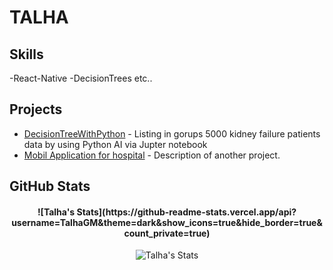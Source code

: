 #  TALHA 
## Skills 
-React-Native
-DecisionTrees
etc..
## Projects
- [DecisionTreeWithPython](https://github.com/TalhaGM/DecisionTreeWithPython) - Listing in gorups 5000 kidney failure patients data by using Python AI via Jupter notebook
- [Mobil Application for hospital](https://github.com/TalhaGM/MobilUygulamaGelistirme) - Description of another project.
## GitHub Stats
<h4 align="center">  ![Talha's Stats](https://github-readme-stats.vercel.app/api?username=TalhaGM&theme=dark&show_icons=true&hide_border=true&count_private=true) </h4>

<div style="display: flex; justify-content: center; align-items: center;">
  <img src="https://github-readme-stats.vercel.app/api?username=TalhaGM&theme=dark&show_icons=true&hide_border=true&count_private=true" alt="Talha's Stats">
</div>

